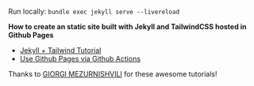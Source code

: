 Run locally: `bundle exec jekyll serve --livereload`

**How to create an static site built with Jekyll and TailwindCSS hosted in Github Pages**

- [Jekyll + Tailwind Tutorial](https://mzrn.sh/2022/04/09/starting-a-blank-jekyll-site-with-tailwind-css-in-2022/)
- [Use Github Pages via Github Actions](https://jekyll.ohsostatic.com/devops/how-to-use-tailwind-css-with-jekyll-on-github-pages)

Thanks to [GIORGI MEZURNISHVILI](https://mzrn.sh) for these awesome tutorials!

